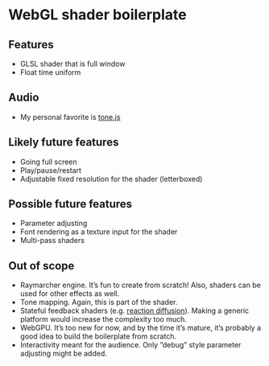 # WebGL shader boilerplate

## Features
- GLSL shader that is full window
- Float time uniform

## Audio
- My personal favorite is [tone.js](https://tonejs.github.io)

## Likely future features
- Going full screen
- Play/pause/restart
- Adjustable fixed resolution for the shader (letterboxed)

## Possible future features
- Parameter adjusting
- Font rendering as a texture input for the shader
- Multi-pass shaders

## Out of scope
- Raymarcher engine. It’s fun to create from scratch! Also, shaders can be used for other effects as well.
- Tone mapping. Again, this is part of the shader.
- Stateful feedback shaders (e.g. [reaction diffusion](https://en.wikipedia.org/wiki/Reaction–diffusion_system)). Making a generic platform would increase the complexity too much.
- WebGPU. It’s too new for now, and by the time it’s mature, it’s probably a good idea to build the boilerplate from scratch.
- Interactivity meant for the audience. Only ”debug” style parameter adjusting might be added.
